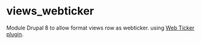 # views_webticker 
Module Drupal 8 to allow format views row as webticker. using <a href="https://maze.digital/webticker/" target= '_blank' >Web Ticker plugin</a>.
